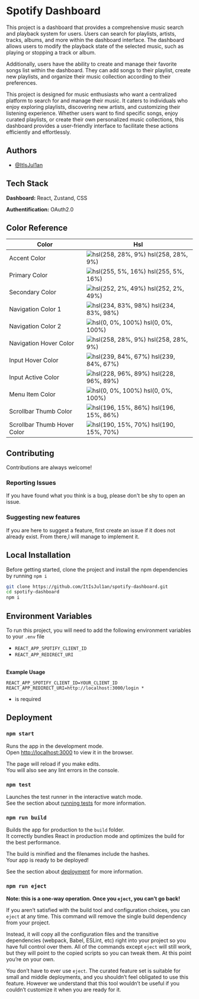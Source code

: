 
# Spotify Dashboard

This project is a dashboard that provides a comprehensive music search and playback system for users. Users can search for playlists, artists, tracks, albums, and more within the dashboard interface. The dashboard allows users to modify the playback state of the selected music, such as playing or stopping a track or album. 

Additionally, users have the ability to create and manage their favorite songs list within the dashboard. They can add songs to their playlist, create new playlists, and organize their music collection according to their preferences.

This project is designed for music enthusiasts who want a centralized platform to search for and manage their music. It caters to individuals who enjoy exploring playlists, discovering new artists, and customizing their listening experience. Whether users want to find specific songs, enjoy curated playlists, or create their own personalized music collections, this dashboard provides a user-friendly interface to facilitate these actions efficiently and effortlessly.


## Authors

- [@ItIsJul1an](https://www.github.com/ItIsJul1an)


## Tech Stack

**Dashboard:** React, Zustand, CSS

**Authentification:** OAuth2.0
## Color Reference

| Color                     | Hsl                                                                                  |
| --------------------------| -------------------------------------------------------------------------------------|
| Accent Color              | ![hsl(258, 28%, 9%)](https://via.placeholder.com/10/110e18?text=+) hsl(258, 28%, 9%) |
| Primary Color             | ![hsl(255, 5%, 16%)](https://via.placeholder.com/10/222124?text=+) hsl(255, 5%, 16%) |
| Secondary Color           | ![hsl(252, 2%, 49%)](https://via.placeholder.com/10/68676b?text=+) hsl(252, 2%, 49%) |
| Navigation Color 1        | ![hsl(234, 83%, 98%)](https://via.placeholder.com/10/cfd0d6?text=+) hsl(234, 83%, 98%) |
| Navigation Color 2        | ![hsl(0, 0%, 100%)](https://via.placeholder.com/10/7c7c7e?text=+) hsl(0, 0%, 100%) |
| Navigation Hover Color    | ![hsl(258, 28%, 9%)](https://via.placeholder.com/10/110e18?text=+) hsl(258, 28%, 9%) |
| Input Hover Color    | ![hsl(239, 84%, 67%)](https://via.placeholder.com/10/5457cc?text=+) hsl(239, 84%, 67%) |
| Input Active Color    | ![hsl(228, 96%, 89%)](https://via.placeholder.com/10/a9b2d6?text=+) hsl(228, 96%, 89%) |
| Menu Item Color    | ![hsl(0, 0%, 100%)](https://via.placeholder.com/10/ffffff?text=+) hsl(0, 0%, 100%) |
| Scrollbar Thumb Color    | ![hsl(196, 15%, 86%)](https://via.placeholder.com/10/b4bbbe?text=+) hsl(196, 15%, 86%) |
| Scrollbar Thumb Hover Color    | ![hsl(190, 15%, 70%)](https://via.placeholder.com/10/8d9da0?text=+) hsl(190, 15%, 70%) |

## Contributing

Contributions are always welcome!

### Reporting Issues

If you have found what you think is a bug, please don't be shy to open an issue.

### Suggesting new features

If you are here to suggest a feature, first create an issue if it does not already exist. From there,I will manage to implement it.

## Local Installation

Before getting started, clone the project and install the npm dependencies by running `npm i`

```bash
git clone https://github.com/ItIsJul1an/spotify-dashboard.git
cd spotify-dashboard
npm i
```
    
## Environment Variables

To run this project, you will need to add the following environment variables to your `.env` file

- `REACT_APP_SPOTIFY_CLIENT_ID`
- `REACT_APP_REDIRECT_URI`

\
**Example Usage**

```
REACT_APP_SPOTIFY_CLIENT_ID=YOUR_CLIENT_ID
REACT_APP_REDIRECT_URI=http://localhost:3000/login *
```
* is required

## Deployment

### `npm start`

Runs the app in the development mode.\
Open [http://localhost:3000](http://localhost:3000) to view it in the browser.

The page will reload if you make edits.\
You will also see any lint errors in the console.

### `npm test`

Launches the test runner in the interactive watch mode.\
See the section about [running tests](https://facebook.github.io/create-react-app/docs/running-tests) for more information.

### `npm run build`

Builds the app for production to the `build` folder.\
It correctly bundles React in production mode and optimizes the build for the best performance.

The build is minified and the filenames include the hashes.\
Your app is ready to be deployed!

See the section about [deployment](https://facebook.github.io/create-react-app/docs/deployment) for more information.

### `npm run eject`

**Note: this is a one-way operation. Once you `eject`, you can’t go back!**

If you aren’t satisfied with the build tool and configuration choices, you can `eject` at any time. This command will remove the single build dependency from your project.

Instead, it will copy all the configuration files and the transitive dependencies (webpack, Babel, ESLint, etc) right into your project so you have full control over them. All of the commands except `eject` will still work, but they will point to the copied scripts so you can tweak them. At this point you’re on your own.

You don’t have to ever use `eject`. The curated feature set is suitable for small and middle deployments, and you shouldn’t feel obligated to use this feature. However we understand that this tool wouldn’t be useful if you couldn’t customize it when you are ready for it.
